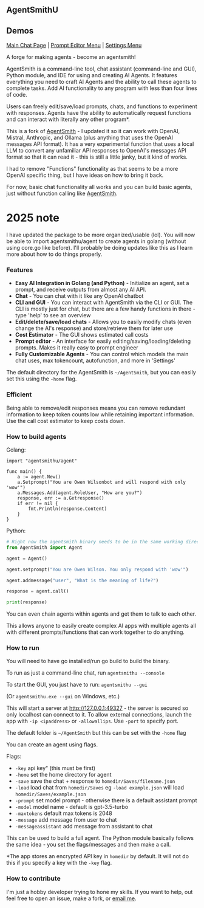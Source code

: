 ## AgentSmithU

## Demos
[Main Chat Page](demo/mainchat.png) | [Prompt Editor Menu](demo/prompteditor.png) | [Settings Menu](demo/settings.png)

A forge for making agents - become an agentsmith!

AgentSmith is a command-line tool, chat assistant (command-line and GUI), Python module, and IDE for using and creating AI Agents. It features everything you need to craft AI Agents and the ability to call these agents to complete tasks. Add AI functionality to any program with less than four lines of code. 

Users can freely edit/save/load prompts, chats, and functions to experiment with responses. Agents have the ability to automatically request functions and can interact with literally any other program*. 

This is a fork of [AgentSmith](https://github.com/mattyleecifer/AgentSmith/) - I updated it so it can work with OpenAI, Mistral, Anthropic, and Ollama (plus anything that uses the OpenAI messages API format). It has a very experimental function that uses a local LLM to convert any unfamiliar API responses to OpenAI's messages API format so that it can read it - this is still a little janky, but it kind of works.

I had to remove "Functions" functionality as that seems to be a more OpenAI specific thing, but I have ideas on how to bring it back. 

For now, basic chat functionality all works and you can build basic agents, just without function calling like [AgentSmith](https://github.com/mattyleecifer/AgentSmith/).

# 2025 note

I have updated the package to be more organized/usable (lol). You will now be able to import agentsmithu/agent to create agents in golang (without using core.go like before). I'll probably be doing updates like this as I learn more about how to do things properly. 

### Features

- **Easy AI Integration in Golang (and Python)** - Initialize an agent, set a prompt, and receive outputs from almost any AI API.
- **Chat** - You can chat with it like any OpenAI chatbot
- **CLI and GUI** - You can interact with AgentSmith via the CLI or GUI. The CLI is mostly just for chat, but there are a few handy functions in there - type 'help' to see an overview
- **Edit/delete/save/load chats** - Allows you to easily modify chats (even change the AI's response) and store/retrieve them for later use
- **Cost Estimator** - The GUI shows estimated call costs
- **Prompt editor** - An interface for easily editing/saving/loading/deleting prompts. Makes it really easy to prompt engineer
- **Fully Customizable Agents** - You can control which models the main chat uses, max tokencount, autofunction, and more in 'Settings'

The default directory for the AgentSmith is `~/AgentSmith`, but you can easily set this using the `-home` flag.

### Efficient

Being able to remove/edit responses means you can remove redundant information to keep token counts low while retaining important information. Use the call cost estimator to keep costs down.

### How to build agents

Golang:
```golang
import "agentsmithu/agent"

func main() {
    a := agent.New()
	a.Setprompt("You are Owen Wilsonbot and will respond with only 'wow'")
	a.Messages.Add(agent.RoleUser, "How are you?")
	response, err := a.Getresponse()
	if err != nil {
		fmt.Println(response.Content)
	}
}
```

Python:
```python
# Right now the agentsmith binary needs to be in the same working directory to run this
from AgentSmith import Agent

agent = Agent()

agent.setprompt("You are Owen Wilson. You only respond with 'wow'")

agent.addmessage("user", "What is the meaning of life?")

response = agent.call()

print(response)
```

You can even chain agents within agents and get them to talk to each other.

This allows anyone to easily create complex AI apps with multiple agents all with different prompts/functions that can work together to do anything.

### How to run

You will need to have go installed/run go build to build the binary.

To run as just a command-line chat, run `agentsmithu --console`

To start the GUI, you just have to run: `agentsmithu --gui`

(Or `agentsmithu.exe --gui` on Windows, etc.)

This will start a server at http://127.0.0.1:49327 - the server is secured so only localhost can connect to it. To allow external connections, launch the app with `-ip <ipaddress>` or `-allowallips`. Use `-port` to specify port.

The default folder is `~/AgentSmith` but this can be set with the `-home` flag

You can create an agent using flags.

Flags:
- `-key` api key" (this must be first)
- `-home` set the home directory for agent
- `-save` save the chat + response to `homedir/Saves/filename.json`
- `-load` load chat from `homedir/Saves` eg `-load example.json` will load `homedir/Saves/example.json`
- `-prompt` set model prompt - otherwise there is a default assistant prompt
- `-model` model name - default is gpt-3.5-turbo
- `-maxtokens` default max tokens is 2048
- `-message` add message from user to chat
- `-messageassistant` add message from assistant to chat

This can be used to build a full agent. The Python module basically follows the same idea - you set the flags/messages and then make a call.

*The app stores an encrypted API key in `homedir` by default. It will not do this if you specify a key with the `-key` flag.

### How to contribute

I'm just a hobby developer trying to hone my skills. If you want to help, out feel free to open an issue, make a fork, or [email me](mailto:mattyleedev@gmail.com).
